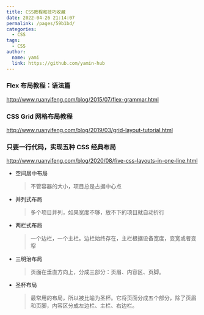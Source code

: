 ```yaml
---
title: CSS教程和技巧收藏
date: 2022-04-26 21:14:07
permalink: /pages/59b1bd/
categories:
  - CSS
tags:
  - CSS
author: 
  name: yami
  link: https://github.com/yamin-hub
---
```

### Flex 布局教程：语法篇
<http://www.ruanyifeng.com/blog/2015/07/flex-grammar.html>

### CSS Grid 网格布局教程
<http://www.ruanyifeng.com/blog/2019/03/grid-layout-tutorial.html>

### 只要一行代码，实现五种 CSS 经典布局
<http://www.ruanyifeng.com/blog/2020/08/five-css-layouts-in-one-line.html>
* 空间居中布局
  > 不管容器的大小，项目总是占据中心点
* 并列式布局
  > 多个项目并列，如果宽度不够，放不下的项目就自动折行
* 两栏式布局
  > 一个边栏，一个主栏。边栏始终存在，主栏根据设备宽度，变宽或者变窄
* 三明治布局
  > 页面在垂直方向上，分成三部分：页眉、内容区、页脚。
* 圣杯布局
  > 最常用的布局，所以被比喻为圣杯。它将页面分成五个部分，除了页眉和页脚，内容区分成左边栏、主栏、右边栏。
